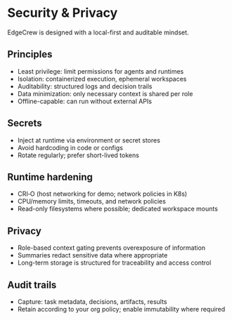 # Security & Privacy

EdgeCrew is designed with a local-first and auditable mindset.

## Principles

- Least privilege: limit permissions for agents and runtimes
- Isolation: containerized execution, ephemeral workspaces
- Auditability: structured logs and decision trails
- Data minimization: only necessary context is shared per role
- Offline-capable: can run without external APIs

## Secrets

- Inject at runtime via environment or secret stores
- Avoid hardcoding in code or configs
- Rotate regularly; prefer short-lived tokens

## Runtime hardening

- CRI‑O (host networking for demo; network policies in K8s)
- CPU/memory limits, timeouts, and network policies
- Read-only filesystems where possible; dedicated workspace mounts

## Privacy

- Role-based context gating prevents overexposure of information
- Summaries redact sensitive data where appropriate
- Long-term storage is structured for traceability and access control

## Audit trails

- Capture: task metadata, decisions, artifacts, results
- Retain according to your org policy; enable immutability where required


